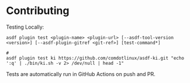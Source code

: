 # Contributing

Testing Locally:

```shell
asdf plugin test <plugin-name> <plugin-url> [--asdf-tool-version <version>] [--asdf-plugin-gitref <git-ref>] [test-command*]

#
asdf plugin test ki https://github.com/comdotlinux/asdf-ki.git "echo ':q' | ./bin/ki.sh -v 2> /dev/null | head -1"
```

Tests are automatically run in GitHub Actions on push and PR.
